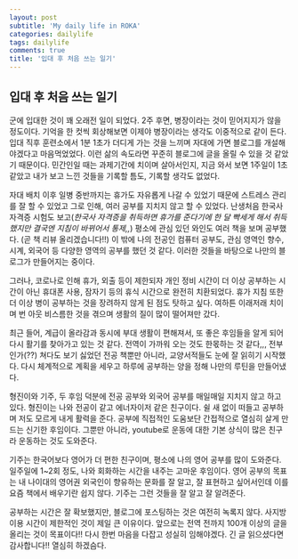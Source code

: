 ```yaml
---
layout: post
subtitle: 'My daily life in ROKA'
categories: dailylife
tags: dailylife
comments: true
title: '입대 후 처음 쓰는 일기'
---
```

## 입대 후 처음 쓰는 일기

 군에 입대한 것이 꽤 오래전 일이 되었다. 2주 후면, 병장이라는 것이 믿어지지가 않을 정도이다. 기억을 한 컷씩 회상해보면 이제야 병장이라는 생각도 이중적으로 같이 든다. 입대 직후 훈련소에서 1분 1초가 더디게 가는 것을 느끼며 자대에 가면 블로그를 개설해야겠다고 마음먹었었다. 이런 삶의 속도라면 꾸준히 블로그에 글을 올릴 수 있을 것 같았기 때문이다. 민간인일 때는 과제기간에 치이며 살아서인지, 지금 와서 보면 1주일이 1초 같았고 내가 보고 느낀 것들을 기록할 틈도, 기록할 생각도 없었다.

자대 배치 이후 일병 중반까지는 휴가도 자유롭게 나갈 수 있었기 때문에 스트레스 관리를 잘 할 수 있었고 그로 인해, 여러 공부를 지치지 않고 할 수 있었다. 난생처음 한국사 자격증 시험도 보고(_한국사 자격증을 취득하면 휴가를 준다기에 한 달 빡세게 해서 취득했지만 결국엔 지침이 바뀌어서 통제,,_) 평소에 관심 있던 와인도 여러 책을 보며 공부했다. (곧 책 리뷰 올리겠습니다!!) 이 밖에 나의 전공인 컴퓨터 공부도, 관심 영역인 향수, 시계, 외국어 등 다양한 영역의 공부를 했던 것 같다. 이러한 것들을 바탕으로 나만의 블로그가 만들어지는 중이다.

그러나, 코로나로 인해 휴가, 외출 등이 제한되자 개인 정비 시간이 더 이상 공부하는 시간이 아닌 휴대폰 사용, 잠자기 등의 휴식 시간으로 완전히 치환되었다. 휴가 지침 또한 더 이상 병이 공부하는 것을 장려하지 않게 된 점도 탓하고 싶다. 여하튼 이래저래 치이며 번 아웃 비스름한 것을 겪으며 생활의 질이 많이 떨어져만 갔다.

최근 들어, 계급이 올라감과 동시에 부대 생활이 편해져서, 또 좋은 후임들을 알게 되어 다시 활기를 찾아가고 있는 것 같다. 전역이 가까워 오는 것도 한몫하는 것 같다,,, 전부인가(??) 쳐다도 보기 싫었던 전공 책뿐만 아니라, 교양서적들도 눈에 잘 읽히기 시작했다. 다시 체계적으로 계획을 세우고 하루에 공부하는 양을 정해 나만의 루틴을 만들어냈다.

형진이와 기주, 두 후임 덕분에 전공 공부와 외국어 공부를 매일매일 지치지 않고 하고 있다. 형진이는 나와 전공이 같고 에너자이저 같은 친구이다. 쉴 새 없이 떠들고 공부하며 저도 모르게 내게 활력을 준다. 공부에 직접적인 도움보단 간접적으로 열심히 살게 만드는 신기한 후임이다. 그뿐만 아니라, youtube로 운동에 대한 기본 상식이 많은 친구라 운동하는 것도 도와준다.

기주는 한국어보다 영어가 더 편한 친구이며, 평소에 나의 영어 공부를 많이 도와준다. 일주일에 1~2회 정도, 나와 회화하는 시간을 내주는 고마운 후임이다. 영어 공부의 목표는 내 나이대의 영어권 외국인이 향유하는 문화를 잘 알고, 잘 표현하고 싶어서인데 이를 요즘 책에서 배우기란 쉽지 않다. 기주는 그런 것들을 잘 알고 잘 알려준다.

공부하는 시간은 잘 확보했지만, 블로그에 포스팅하는 것은 여전히 녹록지 않다. 사지방 이용 시간이 제한적인 것이 제일 큰 이유이다. 앞으로는 전역 전까지 100개 이상의 글을 올리는 것이 목표이다!! 다시 한번 마음을 다잡고 성실히 임해야겠다. 긴 글 읽으셨다면 감사합니다!! 열심히 하겠슴다.
